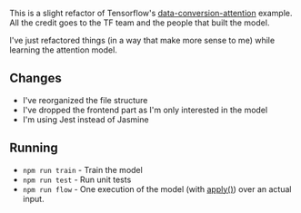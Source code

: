 This is a slight refactor of Tensorflow's [data-conversion-attention](https://github.com/tensorflow/tfjs-examples/tree/master/date-conversion-attention) example.
All the credit goes to the TF team and the people that built the model.

I've just refactored things (in a way that make more sense to me) while learning the attention model.

## Changes

- I've reorganized the file structure
- I've dropped the frontend part as I'm only interested in the model
- I'm using Jest instead of Jasmine

## Running

- `npm run train`   - Train the model
- `npm run test`    - Run unit tests
- `npm run flow`    - One execution of the model (with [apply()](https://js.tensorflow.org/api/latest/#tf.layers.Layer.apply)) over an actual input.
